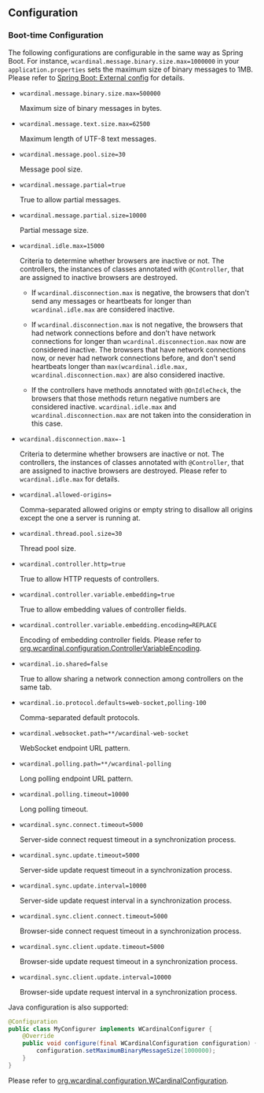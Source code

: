 ## Configuration

### Boot-time Configuration

The following configurations are configurable in the same way as Spring Boot.
For instance, `wcardinal.message.binary.size.max=1000000` in your `application.properties` sets the maximum size of binary messages to 1MB.
Please refer to [Spring Boot: External config](http://docs.spring.io/spring-boot/docs/current/reference/htmlsingle/#boot-features-external-config) for details.

* `wcardinal.message.binary.size.max=500000`

  Maximum size of binary messages in bytes.

* `wcardinal.message.text.size.max=62500`

  Maximum length of UTF-8 text messages.

* `wcardinal.message.pool.size=30`

  Message pool size.

* `wcardinal.message.partial=true`

  True to allow partial messages.

* `wcardinal.message.partial.size=10000`

  Partial message size.

* `wcardinal.idle.max=15000`

  Criteria to determine whether browsers are inactive or not.
  The controllers, the instances of classes annotated with `@Controller`, that are assigned to inactive browsers are destroyed.

    * If `wcardinal.disconnection.max` is negative, the browsers that don't send any messages or heartbeats for longer than   `wcardinal.idle.max` are considered inactive.

    * If `wcardinal.disconnection.max` is not negative, the browsers that had network connections before and don't have network connections for longer than `wcardinal.disconnection.max` now are considered inactive.
      The browsers that have network connections now, or never had network connections before, and don't send heartbeats longer than `max(wcardinal.idle.max, wcardinal.disconnection.max)` are also considered inactive.

    * If the controllers have methods annotated with `@OnIdleCheck`, the browsers that those methods return negative numbers are considered inactive. `wcardinal.idle.max` and `wcardinal.disconnection.max` are not taken into the consideration in this case.

* `wcardinal.disconnection.max=-1`

  Criteria to determine whether browsers are inactive or not.
  The controllers, the instances of classes annotated with `@Controller`, that are assigned to inactive browsers are destroyed.
  Please refer to `wcardinal.idle.max` for details.

* `wcardinal.allowed-origins=`

  Comma-separated allowed origins or empty string to disallow all origins except the one a server is running at.

* `wcardinal.thread.pool.size=30`

  Thread pool size.

* `wcardinal.controller.http=true`

  True to allow HTTP requests of controllers.

* `wcardinal.controller.variable.embedding=true`

  True to allow embedding values of controller fields.

* `wcardinal.controller.variable.embedding.encoding=REPLACE`

  Encoding of embedding controller fields.
  Please refer to [org.wcardinal.configuration.ControllerVariableEncoding](../api/java/org/wcardinal/configuration/ControllerVariableEncoding.html).

* `wcardinal.io.shared=false`

  True to allow sharing a network connection among controllers on the same tab.

* `wcardinal.io.protocol.defaults=web-socket,polling-100`

  Comma-separated default protocols.

* `wcardinal.websocket.path=**/wcardinal-web-socket`

  WebSocket endpoint URL pattern.

* `wcardinal.polling.path=**/wcardinal-polling`

  Long polling endpoint URL pattern.

* `wcardinal.polling.timeout=10000`

  Long polling timeout.

* `wcardinal.sync.connect.timeout=5000`

  Server-side connect request timeout in a synchronization process.

* `wcardinal.sync.update.timeout=5000`

  Server-side update request timeout in a synchronization process.

* `wcardinal.sync.update.interval=10000`

  Server-side update request interval in a synchronization process.

* `wcardinal.sync.client.connect.timeout=5000`

  Browser-side connect request timeout in a synchronization process.

* `wcardinal.sync.client.update.timeout=5000`

  Browser-side update request timeout in a synchronization process.

* `wcardinal.sync.client.update.interval=10000`

  Browser-side update request interval in a synchronization process.

Java configuration is also supported:

```java
@Configuration
public class MyConfigurer implements WCardinalConfigurer {
	@Override
	public void configure(final WCardinalConfiguration configuration) {
		configuration.setMaximumBinaryMessageSize(1000000);
	}
}
```

Please refer to [org.wcardinal.configuration.WCardinalConfiguration](../api/java/org/wcardinal/configuration/WCardinalConfiguration.html).
